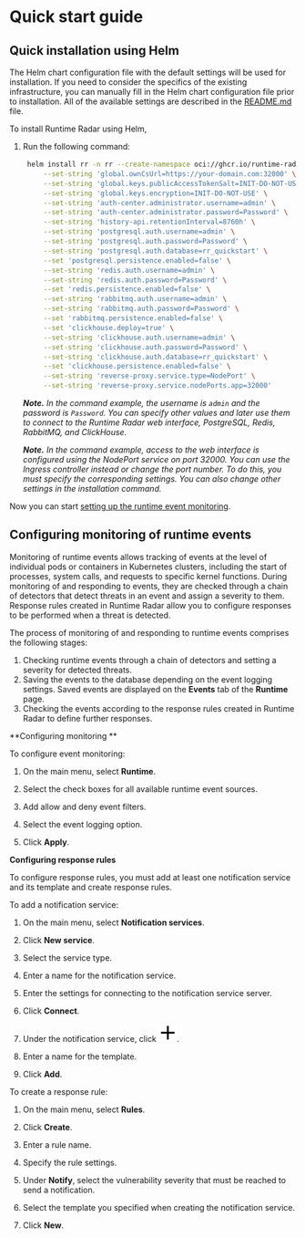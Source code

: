 # Quick start guide

## Quick installation using Helm

The Helm chart configuration file with the default settings will be used for installation. If you need to consider the specifics of the existing infrastructure, you can manually fill in the Helm chart configuration file prior to installation. All of the available settings are described in the [README.md](../../install/helm/README.md) file.

To install Runtime Radar using Helm,

1. Run the following command:

   ```bash
	helm install rr -n rr --create-namespace oci://ghcr.io/runtime-radar/runtime-radar:0.1 \
		--set-string 'global.ownCsUrl=https://your-domain.com:32000' \
		--set-string 'global.keys.publicAccessTokenSalt=INIT-DO-NOT-USE' \
		--set-string 'global.keys.encryption=INIT-DO-NOT-USE' \
		--set-string 'auth-center.administrator.username=admin' \
		--set-string 'auth-center.administrator.password=Password' \
		--set-string 'history-api.retentionInterval=8760h' \
		--set-string 'postgresql.auth.username=admin' \
		--set-string 'postgresql.auth.password=Password' \
		--set-string 'postgresql.auth.database=rr_quickstart' \
		--set 'postgresql.persistence.enabled=false' \
		--set-string 'redis.auth.username=admin' \
		--set-string 'redis.auth.password=Password' \
		--set 'redis.persistence.enabled=false' \
		--set-string 'rabbitmq.auth.username=admin' \
		--set-string 'rabbitmq.auth.password=Password' \
		--set 'rabbitmq.persistence.enabled=false' \
		--set 'clickhouse.deploy=true' \
		--set-string 'clickhouse.auth.username=admin' \
		--set-string 'clickhouse.auth.password=Password' \
		--set-string 'clickhouse.auth.database=rr_quickstart' \
		--set 'clickhouse.persistence.enabled=false' \
		--set-string 'reverse-proxy.service.type=NodePort' \
		--set-string 'reverse-proxy.service.nodePorts.app=32000'
   ```

   ***Note.** In the command example, the username is `admin` and the password is `Password`. You can specify other values and later use them to connect to the Runtime Radar web interface, PostgreSQL, Redis, RabbitMQ, and ClickHouse.*

   ***Note.** In the command example, access to the web interface is configured using the NodePort service on port 32000. You can use the Ingress controller instead or change the port number. To do this, you must specify the corresponding settings. You can also change other settings in the installation command.*

Now you can start [setting up the runtime event monitoring](#9807610635).

## <a name="9807610635"></a>Configuring monitoring of runtime events

Monitoring of runtime events allows tracking of events at the level of individual pods or containers in Kubernetes clusters, including the start of processes, system calls, and requests to specific kernel functions. During monitoring of and responding to events, they are checked through a chain of detectors that detect threats in an event and assign a severity to them. Response rules created in Runtime Radar allow you to configure responses to be performed when a threat is detected.

The process of monitoring of and responding to runtime events comprises the following stages:
1. Checking runtime events through a chain of detectors and setting a severity for detected threats.
1. Saving the events to the database depending on the event logging settings. Saved events are displayed on the **Events** tab of the **Runtime** page.
1. Checking the events according to the response rules created in Runtime Radar to define further responses.

**Configuring monitoring **

To configure event monitoring:

1. On the main menu, select **Runtime**.

1. Select the check boxes for all available runtime event sources.

1. Add allow and deny event filters.

1. Select the event logging option.

1. Click **Apply**.

**Configuring response rules**

To configure response rules, you must add at least one notification service and its template and create response rules.

To add a notification service:

1. On the main menu, select **Notification services**.

1. Click **New service**.

1. Select the service type.

1. Enter a name for the notification service.

1. Enter the settings for connecting to the notification service server.

1. Click **Connect**.

1. Under the notification service, click ![pic](pics/icon_add.svg).

1. Enter a name for the template.

1. Click **Add**.

To create a response rule:

1. On the main menu, select **Rules**.

1. Click **Create**.

1. Enter a rule name.

1. Specify the rule settings.

1. Under **Notify**, select the vulnerability severity that must be reached to send a notification.

1. Select the template you specified when creating the notification service.

1. Click **New**.
